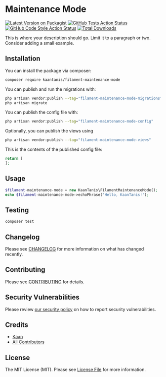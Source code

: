 # Maintenance Mode

[![Latest Version on Packagist](https://img.shields.io/packagist/v/kaantanis/filament-maintenance-mode.svg?style=flat-square)](https://packagist.org/packages/kaantanis/filament-maintenance-mode)
[![GitHub Tests Action Status](https://img.shields.io/github/workflow/status/kaantanis/filament-maintenance-mode/run-tests?label=tests)](https://github.com/kaantanis/filament-maintenance-mode/actions?query=workflow%3Arun-tests+branch%3Amain)
[![GitHub Code Style Action Status](https://img.shields.io/github/workflow/status/kaantanis/filament-maintenance-mode/Check%20&%20fix%20styling?label=code%20style)](https://github.com/kaantanis/filament-maintenance-mode/actions?query=workflow%3A"Check+%26+fix+styling"+branch%3Amain)
[![Total Downloads](https://img.shields.io/packagist/dt/kaantanis/filament-maintenance-mode.svg?style=flat-square)](https://packagist.org/packages/kaantanis/filament-maintenance-mode)



This is where your description should go. Limit it to a paragraph or two. Consider adding a small example.

## Installation

You can install the package via composer:

```bash
composer require kaantanis/filament-maintenance-mode
```

You can publish and run the migrations with:

```bash
php artisan vendor:publish --tag="filament-maintenance-mode-migrations"
php artisan migrate
```

You can publish the config file with:

```bash
php artisan vendor:publish --tag="filament-maintenance-mode-config"
```

Optionally, you can publish the views using

```bash
php artisan vendor:publish --tag="filament-maintenance-mode-views"
```

This is the contents of the published config file:

```php
return [
];
```

## Usage

```php
$filament-maintenance-mode = new KaanTanis\FilamentMaintenanceMode();
echo $filament-maintenance-mode->echoPhrase('Hello, KaanTanis!');
```

## Testing

```bash
composer test
```

## Changelog

Please see [CHANGELOG](CHANGELOG.md) for more information on what has changed recently.

## Contributing

Please see [CONTRIBUTING](.github/CONTRIBUTING.md) for details.

## Security Vulnerabilities

Please review [our security policy](../../security/policy) on how to report security vulnerabilities.

## Credits

- [Kaan](https://github.com/KaanTanis)
- [All Contributors](../../contributors)

## License

The MIT License (MIT). Please see [License File](LICENSE.md) for more information.
